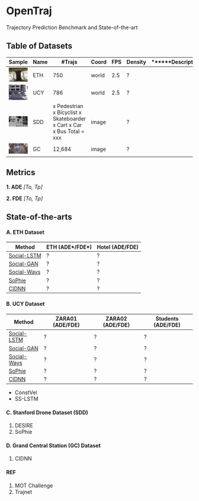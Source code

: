 # OpenTraj
Trajectory Prediction Benchmark and State-of-the-art


## Table of Datasets

| Sample	                           | Name |	\#Trajs | Coord | FPS |	Density |	\*\*\*\*\*\*Description\*\*\*\*\*\* |	REF |
| ---------------------------------- | ---- | -------- | ----- | --- | -------- | ----- | ---- |
| ![](ETH/seq_eth/reference.png)     | ETH  | 750      | world | 2.5 | ?        |       | [website](http://www.vision.ee.ethz.ch/~stefpell/lta/index.html) [paper](https://ethz.ch/content/dam/ethz/special-interest/baug/igp/photogrammetry-remote-sensing-dam/documents/pdf/pellegrini09iccv.pdf)| 
| ![](UCY/data_zara01/reference.png) | UCY  | 786      | world | 2.5 | ?        |       | [website](https://graphics.cs.ucy.ac.cy/research/downloads/crowd-data) [paper](https://onlinelibrary.wiley.com/doi/full/10.1111/j.1467-8659.2007.01089.x)| 
| ![](SDD/coupa/video3/reference.jpg)| SDD  | x Pedestrian x Bicyclist x Skateboarder	x Cart	x Car	x Bus Total = xxx  | image |     | ?        |       | [website](http://cvgl.stanford.edu/projects/uav_data) [paper](http://svl.stanford.edu/assets/papers/ECCV16social.pdf)|
| ![](GC/reference.png)              | GC   | 12,684   | image |     | ?        |       | [dropbox](https://www.dropbox.com/s/7y90xsxq0l0yv8d/cvpr2015_pedestrianWalkingPathDataset.rar) [paper](http://openaccess.thecvf.com/content_cvpr_2015/html/Yi_Understanding_Pedestrian_Behaviors_2015_CVPR_paper.html)|


## Metrics
**1. ADE** _[To, Tp]_

**2. FDE** _[To, Tp]_

## State-of-the-arts
#### A. ETH Dataset
| Method	         | ETH (ADE*/FDE*) |	Hotel (ADE/FDE) |
| ---------------- | --------------- | ---------------- |
| [Social-LSTM]()  | ? | ? |
| [Social-GAN]()   | ? | ? |
| [Social-Ways]()  | ? | ? |
| [SoPhie]()       | ? | ? |
| [CIDNN]()        | ? | ? |

#### B. UCY Dataset
| Method           | ZARA01 (ADE/FDE) | ZARA02 (ADE/FDE) | Students (ADE/FDE) |
| ---------------- | ---------------- | ---------------- | ------------------ |
| [Social-LSTM]()  | ? | ? | ? |
| [Social-GAN]()   | ? | ? | ? |
| [Social-Ways]()  | ? | ? | ? |
| [SoPhie]()       | ? | ? | ? |
| [CIDNN]()        | ? | ? | ? |

- ConstVel
- SS-LSTM

#### C. Stanford Drone Dataset (SDD)
1. DESIRE
2. SoPhie

#### D. Grand Central Station (GC) Dataset
1. CIDNN

#### REF
1. MOT Challenge
2. Trajnet


